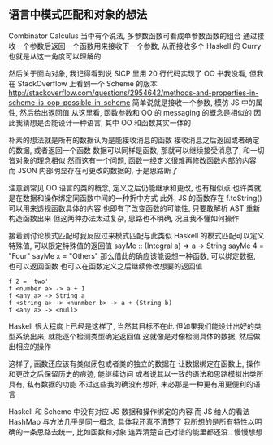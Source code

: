 
语言中模式匹配和对象的想法
------

Combinator Calculus 当中有个说法, 多参数函数可看成单参数函数的组合
通过接收一个参数后返回一个函数用来接收下一个参数, 从而接收多个
Haskell 的 Curry 也就是从这一角度可以理解的

然后关于面向对象, 我记得看到说 SICP 里用 20 行代码实现了 OO
书我没看, 但我在 StackOverflow 上看到一个 Scheme 的版本
http://stackoverflow.com/questions/2954642/methods-and-properties-in-scheme-is-oop-possible-in-scheme
简单说就是接收一个参数, 模仿 JS 中的属性, 然后给出返回值
从这里看, 函数参数和 OO 的 messaging 的概念是相似的
因此我猜想是否能设计一种语言, 其中 OO 和函数其实一体的

朴素的想法就是所有的数据认为是能接收消息的函数
接收消息之后返回或者确定的数据, 或者返回一个函数
数据可以同样是函数, 那就可以继续接受消息了, 和一切皆对象的理念相似
然而这有一个问题, 函数一经定义很难再修改函数内部的内容
而 JSON 内部明显存在可更改的数据的, 于是思路断了

注意到常见 OO 语言的类的概念, 定义之后仍能继承和更改, 也有相似点
也许类就是在数据和操作绑定同函数中间的一种折中方式
此外, JS 的函数存在 f.toString() 可以用来透视函数具体的内容
也即有了改变函数的可能性, 只要敢解析 AST 重新构造函数出来
但这两种办法太过复杂, 思路也不明确, 况且我不懂如何操作

接着到讨论模式匹配时我反应过来模式匹配与此类似
Haskell 的模式匹配可以定义特殊值, 可以限定特殊值的返回值
  sayMe :: (Integral a) => a -> String
  sayMe 4 = "Four"
  sayMe x = "Others"
那么借此的确应该能设想一种函数, 可以绑定数据, 也可以返回函数
也可以在函数定义之后继续修改想要的返回值

```
f 2 = 'two'
f <number a> -> a + 1
f <any a> -> String a
f <string a> -> <nunmber b> -> a + (String b)
f <any a> -> <null>
```

Haskell 很大程度上已经是这样了, 当然其目标不在此
但如果我们能设计出好的类型系统出来, 就能逐个检测类型确定返回值
这就像是对像检测具体的数据, 然后做出相应的操作

这样了, 函数还应该有类似闭包或者类的独立的数据在
让数据绑定在函数上, 操作和更改之后保留历史的痕迹, 能继续访问
或者说其以一致的语法和思路模拟出类所具有, 私有数据的功能
不过这些我的确没有想好, 未必那是一种更有用更便利的语言

Haskell 和 Scheme 中没有对应 JS 数据和操作绑定的内容
而 JS 给人的看法 HashMap 与方法几乎是同一概念, 具体我还真不清楚了
我所想的是所有特性以明确的一条思路去统一, 比如函数和对象
连弄清楚自己对错的能里都还没.. 慢慢想想
